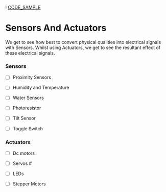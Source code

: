 ! [CODE_SAMPLE](images\git1.png)

# Sensors And Actuators
We get to see how best to convert physical qualities into electrical signals with Sensors. 
Whilst using Actuators, we get to see the resultant effect of these electrical signals.


###  Sensors
- [ ] Proximity Sensors
- [ ] Humidity and Temperature
- [ ] Water Sensors
- [ ] Photoresistor
- [ ] Tilt Sensor
- [ ] Toggle Switch


###  Actuators
- [ ] Dc motors 
- [ ] Servos #
- [ ] LEDs
- [ ] Stepper Motors




